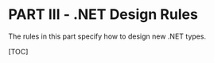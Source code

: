 # PART III - .NET Design Rules

The rules in this part specify how to design new .NET types.

[TOC]


